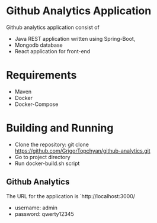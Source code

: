 
#  Github Analytics Application

Github analytics application consist of  

* Java REST application written using Spring-Boot, 
* Mongodb database
* React application for front-end 

# Requirements

* Maven
* Docker
* Docker-Compose


# Building and Running

* Clone the repository: git clone https://github.com/GrigorTopchyan/github-analytics.git
* Go to project directory
* Run docker-build.sh script

## Github Analytics 

The URL for the application is `http://localhost:3000/
* username: admin
* password: qwerty12345



